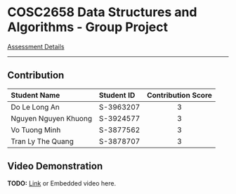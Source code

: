 # COSC2658 Data Structures and Algorithms - Group Project

[Assessment Details](AssessmentDetails.md)

---



## Contribution

| Student Name         | Student ID | Contribution Score |
|:---------------------|:-----------|:------------------:|
| Do Le Long An        | S-3963207  |         3          |
| Nguyen Nguyen Khuong | S-3924577  |         3          |
| Vo Tuong Minh        | S-3877562  |         3          |
| Tran Ly The Quang    | S-3878707  |         3          |


## Video Demonstration

**TODO:** [Link](insert-link-here) or Embedded video here.
